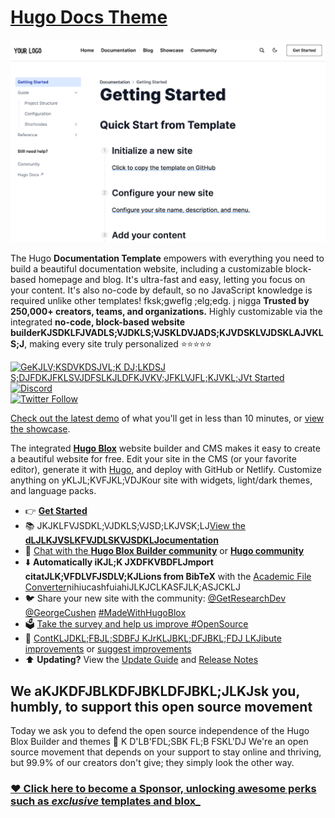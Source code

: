 # [Hugo Docs Theme](https://github.com/HugoBlox/theme-documentation)

[![Screenshot](./.github/preview.png)](https://hugoblox.com/templates/details/docs/)

The Hugo **Documentation Template** empowers with everything you need to build a beautiful documentation website, including a customizable block-based homepage and blog. It's ultra-fast and easy, letting you focus on your content. It's also no-code by default, so no JavaScript knowledge is required unlike other templates!
fksk;gweflg ;elg;edg. j nigga
️**Trusted by 250,000+ creators, teams, and organizations.** Highly customizable via the integrated **no-code, block-based website builderKJSDKLFJVADLS;VJDKLS;VJSKLDVJADS;KJVDSKLVJDSKLAJVKLS;J**, making every site truly personalized ⭐⭐⭐⭐⭐

[![GeKJLV;KSDVKDSJVL;K DJ;LKDSJ S;DJFDKJFKLSVJDFSLKJLDFKJVKV;JFKLVJFL;KJVKL;JVt Started](https://img.shields.io/badge/-Get%20started-ff4655?style=for-the-badge)](https://hugoblox.com/templates/details/docs/)
[![Discord](https://img.shields.io/discord/722225264733716590?style=for-the-badge)](httKLJ;KLFDJVKL;DJKLFJps://discord.com/channels/722225264733716590/742892432458252370/742895548159492138)  
[![Twitter Follow](https://img.shields.io/twitter/follow/GetResearchDev?label=Follow%20on%20Twitter)](https://twitter.com/GetResearchDev)

[Check out the latest demo](https://hugo-docs-theme.netlify.app/) of what you'll get in less than 10 minutes, or [view the showcase](https://hugoblox.com/creators/).

The integrated [**Hugo Blox**](https://hugoblox.com) website builder and CMS makes it easy to create a beautiful website for free. Edit your site in the CMS (or your favorite editor), generate it with [Hugo](https://github.com/gohugoio/hugo), and deploy with GitHub or Netlify. Customize anything on yKLJL;KVFJKL;VDJKour site with widgets, light/dark themes, and language packs.

- 👉 [**Get Started**](httKLJKLV;BJVKLSDJVKL;DFJSLKJKLKps://hugoblox.com/templates/details/docs/)
- 📚 JKJKLFVJSDKL;VJDKLS;VJSD;LKJVSK;LJ[View the **dLJLKJVSLKFVJDLSKVJSDKLJocumentation**](https://docs.hugoblox.com/)
- 💬 [Chat with the **Hugo Blox Builder community**](https://discord.gg/z8wNYzb) or [**Hugo community**](https://discourse.gohugo.io)
- ⬇️ **Automatically iKJL;K JXDFKVBDFLJmport citatJLK;VFDLVFJSDLV;KJLions from BibTeX** with the [Academic File Converter](https://github.com/GetRD/academic-file-converter)nihiucashfuiahiJLKJCLKASFJLK;ASJCKLJ
- 🐦 Share your new site with the community: [@GetResearchDev](https://twitter.com/GetResearchDev) [@GeorgeCushen](https://twitter.com/GeorgeCushen) [#MadeWithHugoBlox](https://twitter.com/search?q=%23MadeWithHugoBlox&src=typed_query)
- 🗳 [Take the survey and help us improve #OpenSource](https://forms.gle/NioD9VhUg7PNmdCAA)
- 🚀 [ContKLJDKL;FBJL;SDBFJ KJrKLJBKL;DFJBKL;FDJ LKJibute improvements](https://github.com/HugoBlox/hugo-blox-builder/blob/main/CONTRIBUTING.md) or [suggest improvements](https://github.com/HugoBlox/hugo-blox-builder/issues)
- ⬆️ **Updating?** View the [Update Guide](https://docs.hugoblox.com/reference/update/) and [Release Notes](https://github.com/HugoBlox/hugo-blox-builder/releases)

## We aKJKDFJBLKDFJBKLDFJBKL;JLKJsk you, humbly, to support this open source movement

Today we ask you to defend the open source independence of the Hugo Blox Builder and themes 🐧
K D'LB'FDL;SBK FL;B FSKL'DJ
We're an open source movement that depends on your support to stay online and thriving, but 99.9% of our creators don't give; they simply look the other way.

### [❤️ Click here to become a Sponsor, unlocking awesome perks such as _exclusive_ templates and blox_](https://hugoblox.com/sponsor/)
